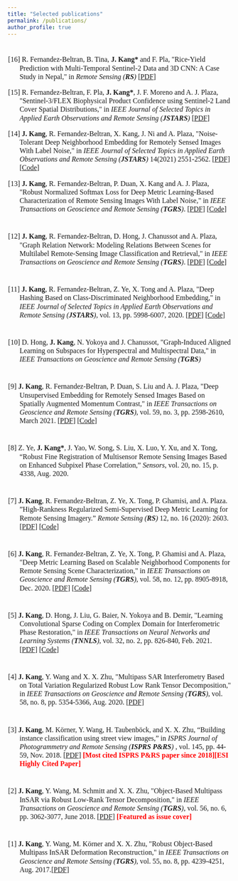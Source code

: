```yaml
---
title: "Selected publications"
permalink: /publications/
author_profile: true
---
```

<style>
.page__content p {
    margin: 0 0 0em;
}
p{
    /*margin: 0;*/
    /*padding: -30;*/
    /*line-height: 15px;*/
}
/* a{
	color:#7c1313;
} */
p.big {
  line-height: 1.2;
}
ul{
    /*margin: 0;*/
    /*padding: -30;*/
    line-height: 15px;
    margin-block-start: 0em;
    margin-block-end: 0em;
}
ul li, ol li {
    margin-bottom: 0.em;
}
h1, h2, h3, h4, h5, h6 {
	padding-bottom: 0.2em;
	margin: 1em 0 0.5em;
	border-bottom: 2px solid #f2f3f3;
}
br {
    line-height: 10px;
 }
</style>

<br>

<font face = "Times New Roman" size="3"> 
<ul>

<p class="big" style="text-indent: -1.6rem;margin-left: 0rem;">
<span> [16] R. Fernandez-Beltran, B. Tina, <b>J. Kang*</b> and F. Pla, "Rice-Yield Prediction with Multi-Temporal Sentinel-2 Data and 3D CNN: A Case Study in Nepal," in <i>Remote Sensing (<b>RS</b>)</i> [<a href="https://www.mdpi.com/2072-4292/13/7/1391#cite" target="_blank">PDF</a>] 
</span>
</p>

<p class="big" style="text-indent: -1.6rem;margin-left: 0rem;">
<span> [15] R. Fernandez-Beltran, F. Pla, <b>J. Kang*</b>, J. F. Moreno and A. J. Plaza, "Sentinel-3/FLEX Biophysical Product Confidence using Sentinel-2 Land Cover Spatial Distributions," in <i>IEEE Journal of Selected Topics in Applied Earth Observations and Remote Sensing (<b>JSTARS</b>)</i> [<a href="https://ieeexplore.ieee.org/stamp/stamp.jsp?tp=&arnumber=9376247" target="_blank">PDF</a>] 
</span>
</p>

<p class="big" style="text-indent: -1.6rem;margin-left: 0rem;">
<span> [14] <b>J. Kang</b>, R. Fernandez-Beltran, X. Kang, J. Ni and A. Plaza, "Noise-Tolerant Deep Neighborhood Embedding for Remotely Sensed Images With Label Noise," in <i>IEEE Journal of Selected Topics in Applied Earth Observations and Remote Sensing (<b>JSTARS</b>)</i> 14(2021) 2551-2562. [<a href="../files/NTDNE.pdf" target="_blank">PDF</a>] [<a href="https://github.com/jiankang1991/NTDNE" target="_blank">Code</a>]
</span>
</p>

<p class="big" style="text-indent: -1.6rem;margin-left: 0rem;">
<span> [13] <b>J. Kang</b>, R. Fernandez-Beltran, P. Duan, X. Kang and A. J. Plaza, "Robust Normalized Softmax Loss for Deep Metric Learning-Based Characterization of Remote Sensing Images With Label Noise," in <i>IEEE Transactions on Geoscience and Remote Sensing (<b>TGRS</b>)</i>. [<a href="../files/RNSL.pdf" target="_blank">PDF</a>] [<a href="https://github.com/jiankang1991/RNSL" target="_blank">Code</a>]
</span>
</p>

<br>
<p class="big" style="text-indent: -1.6rem;margin-left: 0rem;">
<span> [12] <b>J. Kang</b>, R. Fernandez-Beltran, D. Hong, J. Chanussot and A. Plaza, "Graph Relation Network: Modeling Relations Between Scenes for Multilabel Remote-Sensing Image Classification and Retrieval," in <i>IEEE Transactions on Geoscience and Remote Sensing (<b>TGRS</b>)</i>. [<a href="../files/SNDL.pdf" target="_blank">PDF</a>] [<a href="https://github.com/jiankang1991/GRN-SNDL" target="_blank">Code</a>]
</span>
</p>

<br>
<p class="big" style="text-indent: -1.6rem;margin-left: 0rem;">
<span> [11] <b>J. Kang</b>, R. Fernandez-Beltran, Z. Ye, X. Tong and A. Plaza, "Deep Hashing Based on Class-Discriminated Neighborhood Embedding," in <i>IEEE Journal of Selected Topics in Applied Earth Observations and Remote Sensing (<b>JSTARS</b>)</i>, vol. 13, pp. 5998-6007, 2020. [<a href="https://ieeexplore.ieee.org/iel7/4609443/8994817/09210177.pdf" target="_blank">PDF</a>] [<a href="https://github.com/jiankang1991/CDNE" target="_blank">Code</a>]
</span>
</p>

<br>
<p class="big" style="text-indent: -1.6rem;margin-left: 0rem;">
<span> [10] D. Hong, <b>J. Kang</b>, N. Yokoya and J. Chanussot, "Graph-Induced Aligned Learning on Subspaces for Hyperspectral and Multispectral Data," in <i>IEEE Transactions on Geoscience and Remote Sensing (<b>TGRS</b>)</i>
</span>
</p>

<br>
<p class="big" style="text-indent: -1.6rem;margin-left: 0rem;">
<span> [9] <b>J. Kang</b>, R. Fernandez-Beltran, P. Duan, S. Liu and A. J. Plaza, "Deep Unsupervised Embedding for Remotely Sensed Images Based on Spatially Augmented Momentum Contrast," in <i>IEEE Transactions on Geoscience and Remote Sensing (<b>TGRS</b>)</i>, vol. 59, no. 3, pp. 2598-2610, March 2021. [<a href="../files/SauMoCo.pdf" target="_blank">PDF</a>] [<a href="https://github.com/jiankang1991/SauMoCo" target="_blank">Code</a>]
</span>
</p>

<br>
<p class="big" style="text-indent: -1.6rem;margin-left: 0rem;">
<span> [8] Z. Ye, <b>J. Kang*</b>, J. Yao, W. Song, S. Liu, X. Luo, Y. Xu, and X. Tong, “Robust Fine Registration of Multisensor Remote Sensing Images Based on Enhanced Subpixel Phase Correlation,” <i>Sensors</i>, vol. 20, no. 15, p. 4338, Aug. 2020.
</span>
</p>

<br>
<p class="big" style="text-indent: -1.6rem;margin-left: 0rem;">
<span> [7] <b>J. Kang</b>, R. Fernandez-Beltran, Z. Ye, X. Tong, P. Ghamisi, and A. Plaza. ”High-Rankness Regularized Semi-Supervised Deep Metric Learning for Remote Sensing Imagery.” <i>Remote Sensing (<b>RS</b>)</i> 12, no. 16 (2020): 2603. [<a href="https://www.mdpi.com/2072-4292/12/16/2603/htm" target="_blank">PDF</a>] [<a href="https://github.com/jiankang1991/HR-S2DML" target="_blank">Code</a>]
</span>
</p>

<br>
<p class="big" style="text-indent: -1.6rem;margin-left: 0rem;">
<span> [6] <b>J. Kang</b>, R. Fernandez-Beltran, Z. Ye, X. Tong, P. Ghamisi and A. Plaza, "Deep Metric Learning Based on Scalable Neighborhood Components for Remote Sensing Scene Characterization," in <i>IEEE Transactions on Geoscience and Remote Sensing (<b>TGRS</b>)</i>, vol. 58, no. 12, pp. 8905-8918, Dec. 2020. [<a href="../files/SNCA_CE.pdf" target="_blank">PDF</a>] [<a href="https://github.com/jiankang1991/SNCA_CE" target="_blank">Code</a>]
</span>
</p>

<br>
<p class="big" style="text-indent: -1.6rem;margin-left: 0rem;">
<span> [5] <b>J. Kang</b>, D. Hong, J. Liu, G. Baier, N. Yokoya and B. Demir, "Learning Convolutional Sparse Coding on Complex Domain for Interferometric Phase Restoration," in <i>IEEE Transactions on Neural Networks and Learning Systems (<b>TNNLS</b>)</i>, vol. 32, no. 2, pp. 826-840, Feb. 2021. [<a href="https://arxiv.org/pdf/2003.03440.pdf" target="_blank">PDF</a>] [<a href="https://github.com/jiankang1991/ComCSC" target="_blank">Code</a>] 
</span>
</p>

<br>
<p class="big" style="text-indent: -1.6rem;margin-left: 0rem;">
<span> [4] <b>J. Kang</b>, Y. Wang and X. X. Zhu, "Multipass SAR Interferometry Based on Total Variation Regularized Robust Low Rank Tensor Decomposition," in <i>IEEE Transactions on Geoscience and Remote Sensing (<b>TGRS</b>)</i>, vol. 58, no. 8, pp. 5354-5366, Aug. 2020. [<a href="https://ieeexplore.ieee.org/iel7/36/4358825/08985534.pdf" target="_blank">PDF</a>]
</span>
</p>

<br>
<p class="big" style="text-indent: -1.6rem;margin-left: 0rem;">
<span> [3] <b>J. Kang</b>, M. Körner, Y. Wang, H. Taubenböck, and X. X. Zhu, “Building instance classification using street view images,” in <i>ISPRS Journal of Photogrammetry and Remote Sensing (<b>ISPRS P&RS</b>) </i>, vol. 145, pp. 44-59, Nov. 2018. [<a href="https://reader.elsevier.com/reader/sd/pii/S0924271618300352?token=51107EF9A397A40C7D22BB8AF2E345BC6FAC46AF5568B135D3EBF6BE083C3196F08062619087CC16EAB0D7C6983434C1" target="_blank">PDF</a>] <b><font color="#FF0000">[Most cited ISPRS P&RS paper since 2018][ESI Highly Cited Paper]</font></b>
</span>
</p>

<br>
<p class="big" style="text-indent: -1.6rem;margin-left: 0rem;">
<span> [2] <b>J. Kang</b>, Y. Wang, M. Schmitt and X. X. Zhu, "Object-Based Multipass InSAR via Robust Low-Rank Tensor Decomposition," in <i>IEEE Transactions on Geoscience and Remote Sensing (<b>TGRS</b>)</i>, vol. 56, no. 6, pp. 3062-3077, June 2018. [<a href="https://ieeexplore.ieee.org/iel7/36/4358825/08303748.pdf" target="_blank">PDF</a>] <b><font color="#FF0000">[Featured as issue cover]</font></b>
</span>
</p>

<br>
<p class="big" style="text-indent: -1.6rem;margin-left: 0rem;">
<span> [1] <b>J. Kang</b>, Y. Wang, M. Körner and X. X. Zhu, "Robust Object-Based Multipass InSAR Deformation Reconstruction," in <i>IEEE Transactions on Geoscience and Remote Sensing (<b>TGRS</b>)</i>, vol. 55, no. 8, pp. 4239-4251, Aug. 2017.[<a href="https://ieeexplore.ieee.org/iel7/36/4358825/07926387.pdf" target="_blank">PDF</a>]
</span>
</p>

</ul>
</font>
